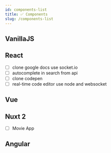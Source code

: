 ```yaml
---
id: components-list
title: ✅ Components
slug: /components-list
---
```


## VanillaJS

## React

- [ ] clone google docs use socket.io
- [ ] autocomplete in search from api
- [ ] clone codepen
- [ ] real-time code editor use node and websocket

## Vue

## Nuxt 2

- [ ] Movie App

## Angular
